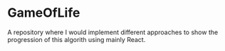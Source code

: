 # GameOfLife
A repository where I would implement different approaches to show the progression of this algorith using mainly React. 

